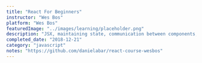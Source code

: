 ```yaml
---
title: "React For Beginners"
instructor: "Wes Bos"
platform: "Wes Bos"
featuredImage: "../images/learning/placeholder.png"
description: "JSX, maintaining state, communication between components, local storage, web sockets, url routing, depoyment."
completed_date: "2018-12-21"
category: "javascript"
notes: "https://github.com/danielabar/react-course-wesbos"
---
```

